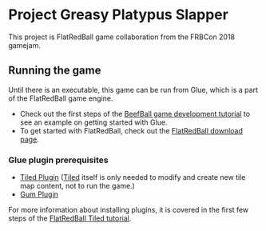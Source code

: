 # Project Greasy Platypus Slapper

This project is FlatRedBall game collaboration from the FRBCon 2018 gamejam.

## Running the game

Until there is an executable, this game can be run from Glue, which is a part of the FlatRedBall game engine.

* Check out the first steps of the [BeefBall game development tutorial](http://flatredball.com/documentation/tutorials/tutorials-beefball/tutorials-beefball-creating-a-glue-project/) to see an example on getting started with Glue.
* To get started with FlatRedBall, check out the [FlatRedBall download page](http://flatredball.com/download/).

### Glue plugin prerequisites

* [Tiled Plugin](http://www.gluevault.com/plug/94-tiled-plugin) ([Tiled](https://www.mapeditor.org/) itself is only needed to modify and create new tile map content, not to run the game.)
* [Gum Plugin](http://www.gluevault.com/plug/81-gum-plugin-glue)

For more information about installing plugins, it is covered in the first few steps of the [FlatRedBall Tiled tutorial](http://flatredball.com/documentation/tools/tiled-plugin/using-the-tiled-plugin/01-installing-requirements/).
